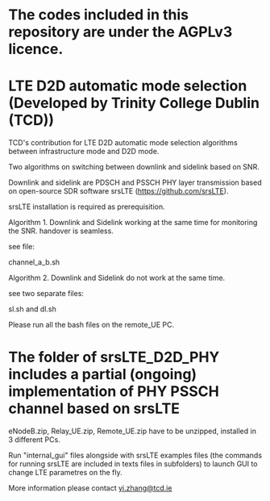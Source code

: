 # The codes included in this repository are under the AGPLv3 licence.

# LTE D2D automatic mode selection (Developed by Trinity College Dublin (TCD))

TCD's contribution for LTE D2D automatic mode selection algorithms between infrastructure mode and D2D mode.

Two algorithms on switching between downlink and sidelink based on SNR.

Downlink and sidelink are PDSCH and PSSCH PHY layer transmission based on open-source SDR software srsLTE (https://github.com/srsLTE).

srsLTE installation is required as prerequisition.

Algorithm 1. Downlink and Sidelink working at the same time for monitoring the SNR. handover is seamless.

see file:

channel_a_b.sh

Algorithm 2. Downlink and Sidelink do not work at the same time.

see two separate files:

sl.sh and dl.sh

Please run all the bash files on the remote_UE PC.

# The folder of srsLTE_D2D_PHY includes a partial (ongoing) implementation of PHY PSSCH channel based on srsLTE

eNodeB.zip, Relay_UE.zip, Remote_UE.zip have to be unzipped, installed in 3 different PCs.

Run "internal_gui" files alongside with srsLTE examples files (the commands for running srsLTE are included in texts files in subfolders) to launch GUI to change LTE parametres on the fly.

More information please contact yi.zhang@tcd.ie
